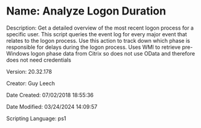 ﻿# Name: Analyze Logon Duration

Description: Get a detailed overview of the most recent logon process for a specific user. This script queries the event log for every major event that relates to the logon process. Use this action to track down which phase is responsible for delays during the logon process. Uses WMI to retrieve pre-Windows logon phase data from Citrix so does not use OData and therefore does not need credentials

Version: 20.32.178

Creator: Guy Leech

Date Created: 07/02/2018 18:55:36

Date Modified: 03/24/2024 14:09:57

Scripting Language: ps1

